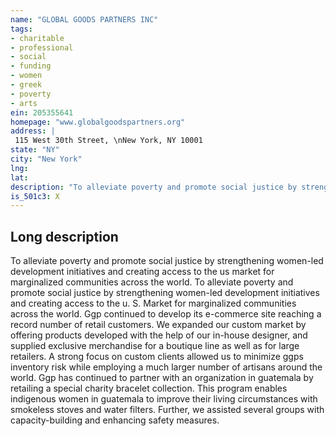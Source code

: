 ```yaml
---
name: "GLOBAL GOODS PARTNERS INC"
tags:
- charitable
- professional
- social
- funding
- women
- greek
- poverty
- arts
ein: 205355641
homepage: "www.globalgoodspartners.org"
address: |
 115 West 30th Street, \nNew York, NY 10001
state: "NY"
city: "New York"
lng: 
lat: 
description: "To alleviate poverty and promote social justice by strengthening women-led development initiatives and creating access to the us market for marginalized communities across the world. "
is_501c3: X
---
```


## Long description

To alleviate poverty and promote social justice by strengthening women-led development initiatives and creating access to the us market for marginalized communities across the world. To alleviate poverty and promote social justice by strengthening women-led development initiatives and creating access to the u. S. Market for marginalized communities across the world. Ggp continued to develop its e-commerce site reaching a record number of retail customers. We expanded our custom market by offering products developed with the help of our in-house designer, and supplied exclusive merchandise for a boutique line as well as for large retailers. A strong focus on custom clients allowed us to minimize ggps inventory risk while employing a much larger number of artisans around the world. Ggp has continued to partner with an organization in guatemala by retailing a special charity bracelet collection. This program enables indigenous women in guatemala to improve their living circumstances with smokeless stoves and water filters. Further, we assisted several groups with capacity-building and enhancing safety measures. 
